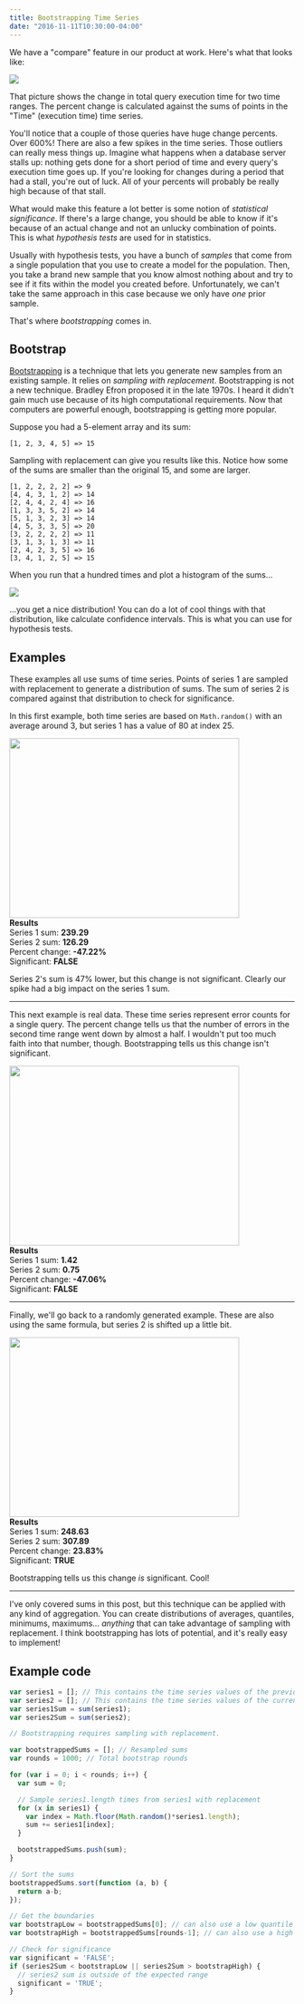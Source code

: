 ```yaml
---
title: Bootstrapping Time Series
date: "2016-11-11T10:30:00-04:00"
---
```


We have a "compare" feature in our product at work. Here's what that looks like:

[![](/img/2016/11/compare-queries.png)](/img/2016/11/compare-queries.png)

That picture shows the change in total query execution time for two time ranges.
The percent change is calculated against the sums of points in the "Time" (execution time) time
series.

You'll notice that a couple of those queries have huge change percents. Over 600%! There are also a
few spikes in the time series. Those outliers can really mess things up. Imagine what happens when
a database server stalls up: nothing gets done for a short period of time and every query's
execution time goes up. If you're looking for changes during a period that had a stall, you're out
of luck. All of your percents will probably be really high because of that stall.

What would make this feature a lot better is some notion of *statistical significance*. If there's a
large change, you should be able to know if it's because of an actual change and not an unlucky
combination of points. This is what *hypothesis tests* are used for in statistics.

Usually with hypothesis tests, you have a bunch of *samples* that come from a single population that
you use to create a model for the population. Then, you take a brand new sample that you know
almost nothing about and try to see if it fits within the model you created before. Unfortunately,
we can't take the same approach in this case because we only have *one* prior sample.

That's where *bootstrapping* comes in.

## Bootstrap

<a href='https://en.wikipedia.org/wiki/Bootstrapping_(statistics)'>Bootstrapping</a> is a technique
that lets you generate new samples from an existing sample. It relies on *sampling with
replacement*. Bootstrapping is not a new technique. Bradley Efron proposed it in the late 1970s. I
heard it didn't gain much use because of its high computational requirements. Now that computers are
powerful enough, bootstrapping is getting more popular.

Suppose you had a 5-element array and its sum:

```
[1, 2, 3, 4, 5] => 15
```

Sampling with replacement can give you results like this. Notice how some of the sums are smaller
than the original 15, and some are larger.

```
[1, 2, 2, 2, 2] => 9
[4, 4, 3, 1, 2] => 14
[2, 4, 4, 2, 4] => 16
[1, 3, 3, 5, 2] => 14
[5, 1, 3, 2, 3] => 14
[4, 5, 3, 3, 5] => 20
[3, 2, 2, 2, 2] => 11
[3, 1, 3, 1, 3] => 11
[2, 4, 2, 3, 5] => 16
[3, 4, 1, 2, 5] => 15
```

When you run that a hundred times and plot a histogram of the sums...

![](/img/2016/11/sums-distribution.png)

...you get a nice distribution! You can do a lot of cool things with that distribution, like
calculate confidence intervals. This is what you can use for hypothesis tests.

## Examples

These examples all use sums of time series. Points of series 1 are sampled with replacement to
generate a distribution of sums. The sum of series 2 is compared against that distribution to check
for significance.

In this first example, both time series are based on `Math.random()` with an average around 3, but
series 1 has a value of 80 at index 25.

<img src='/img/2016/11/bootstrap-1.png' width=406 height=317 />

<div>
<strong>Results</strong>
<br>
Series 1 sum: <strong>239.29</strong>
<br>
Series 2 sum: <strong>126.29</strong>
<br>
Percent change: <strong>-47.22%</strong>
<br>
Significant: <strong>FALSE</strong>
</div>

Series 2's sum is 47% lower, but this change is not significant. Clearly our spike had a big impact
on the series 1 sum.

---

This next example is real data. These time series represent error counts for a single query.
The percent change tells us that the number of errors in the second time range went down by almost
a half. I wouldn't put too much faith into that number, though. Bootstrapping tells us this change
isn't significant.

<img src='/img/2016/11/bootstrap-2.png' width=406 height=317 />

<div>
<strong>Results</strong>
<br>
Series 1 sum: <strong>1.42</strong>
<br>
Series 2 sum: <strong>0.75</strong>
<br>
Percent change: <strong>-47.06%</strong>
<br>
Significant: <strong>FALSE</strong>
</div>

---

Finally, we'll go back to a randomly generated example. These are also using the same formula, but
series 2 is shifted up a little bit.

<img src='/img/2016/11/bootstrap-3.png' width=406 height=317 />

<div>
<strong>Results</strong>
<br>
Series 1 sum: <strong>248.63</strong>
<br>
Series 2 sum: <strong>307.89</strong>
<br>
Percent change: <strong>23.83%</strong>
<br>
Significant: <strong>TRUE</strong>
</div>

Bootstrapping tells us this change *is* significant. Cool!

---

I've only covered sums in this post, but this technique can be applied with any kind of aggregation.
You can create distributions of averages, quantiles, minimums, maximums... *anything* that can take
advantage of sampling with replacement. I think bootstrapping has lots of potential, and it's really
easy to implement!

## Example code

```js
var series1 = []; // This contains the time series values of the previous time range.
var series2 = []; // This contains the time series values of the current time range.
var series1Sum = sum(series1);
var series2Sum = sum(series2);

// Bootstrapping requires sampling with replacement.

var bootstrappedSums = []; // Resampled sums
var rounds = 1000; // Total bootstrap rounds

for (var i = 0; i < rounds; i++) {
  var sum = 0;

  // Sample series1.length times from series1 with replacement
  for (x in series1) {
    var index = Math.floor(Math.random()*series1.length);
    sum += series1[index];
  }

  bootstrappedSums.push(sum);
}

// Sort the sums
bootstrappedSums.sort(function (a, b) {
  return a-b;
});

// Get the boundaries
var bootstrapLow = bootstrappedSums[0]; // can also use a low quantile
var bootstrapHigh = bootstrappedSums[rounds-1]; // can also use a high quantile

// Check for significance
var significant = 'FALSE';
if (series2Sum < bootstrapLow || series2Sum > bootstrapHigh) {
  // series2 sum is outside of the expected range
  significant = 'TRUE';
}
```
